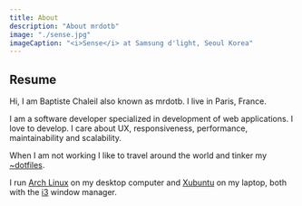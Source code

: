```yaml
---
title: About
description: "About mrdotb"
image: "./sense.jpg"
imageCaption: "<i>Sense</i> at Samsung d'light, Seoul Korea"
---
```


## Resume

Hi, I am Baptiste Chaleil also known as mrdotb. I live in Paris, France.

I am a software developer specialized in development of web applications. I love to develop. I care about UX, responsiveness, performance, maintainability and scalability.

When I am not working I like to travel around the world and tinker my [~dotfiles](https://github.com/mrdotb/dotfiles).

I run [Arch Linux](https://www.archlinux.org/) on my desktop computer and [Xubuntu](https://xubuntu.org/) on my laptop, both with the [i3](https://i3wm.org/) window manager.
